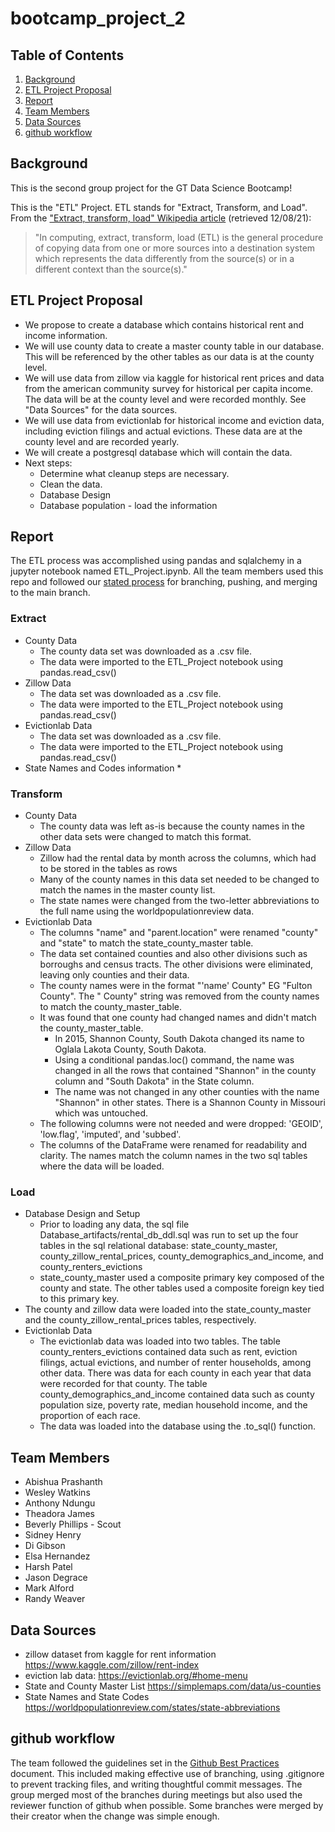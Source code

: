 # bootcamp_project_2

## Table of Contents
1. [Background](#background)
2. [ETL Project Proposal](#etlprojectproposal)
3. [Report](#report)
4. [Team Members](#teammembers)
5. [Data Sources](#datasources)
6. [github workflow](#githubworkflow)

## Background
This is the second group project for the GT Data Science Bootcamp!

This is the "ETL" Project. ETL stands for "Extract, Transform, and Load". From the ["Extract, transform, load" Wikipedia article](https://en.wikipedia.org/wiki/Extract,_transform,_load) (retrieved 12/08/21):

> "In computing, extract, transform, load (ETL) is the general procedure of copying data from one or more sources into a destination system which represents the data differently from the source(s) or in a different context than the source(s)."

## ETL Project Proposal
* We propose to create a database which contains historical rent and income information. 
* We will use county data to create a master county table in our database. This will be referenced by the other tables as our data is at the county level. 
* We will use data from zillow via kaggle for historical rent prices and data from the american community survey for historical per capita income. The data will be at the county level and were recorded monthly. See "Data Sources" for the data sources. 
* We will use data from evictionlab for historical income and eviction data, including eviction filings and actual evictions. These data are at the county level and are recorded yearly.  
* We will create a postgresql database which will contain the data. 
* Next steps:
  * Determine what cleanup steps are necessary. 
  * Clean the data. 
  * Database Design
  * Database population - load the information

## Report

The ETL process was accomplished using pandas and sqlalchemy in a jupyter notebook named ETL_Project.ipynb. All the team members used this repo and followed our [stated process](#githubworkflow) for branching, pushing, and merging to the main branch. 

### Extract
* County Data
  * The county data set was downloaded as a .csv file. 
  * The data were imported to the ETL_Project notebook using pandas.read_csv()
* Zillow Data
  * The data set was downloaded as a .csv file. 
  * The data were imported to the ETL_Project notebook using pandas.read_csv()
* Evictionlab Data
  * The data set was downloaded as a .csv file. 
  * The data were imported to the ETL_Project notebook using pandas.read_csv()
* State Names and Codes information
  * 

### Transform
* County Data
  * The county data was left as-is because the county names in the other data sets were changed to match this format. 
* Zillow Data
  * Zillow had the rental data by month across the columns, which had to be stored in the tables as rows
  * Many of the county names in this data set needed to be changed to match the names in the master county list. 
  * The state names were changed from the two-letter abbreviations to the full name using the worldpopulationreview data. 
* Evictionlab Data
  * The columns "name" and "parent.location" were renamed "county" and "state" to match the state_county_master table. 
  * The data set contained counties and also other divisions such as borroughs and census tracts. The other divisions were eliminated, leaving only counties and their data. 
  * The county names were in the format "'name' County" EG "Fulton County". The " County" string was removed from the county names to match the county_master_table. 
  * It was found that one county had changed names and didn't match the county_master_table. 
    * In 2015, Shannon County, South Dakota changed its name to Oglala Lakota County, South Dakota. 
    * Using a conditional pandas.loc() command, the name was changed in all the rows that contained "Shannon" in the county column and "South Dakota" in the State column. 
    * The name was not changed in any other counties with the name "Shannon" in other states. There is a Shannon County in Missouri which was untouched. 
  * The following columns were not needed and were dropped: 'GEOID', 'low.flag', 'imputed', and 'subbed'. 
  * The columns of the DataFrame were renamed for readability and clarity. The names match the column names in the two sql tables where the data will be loaded. 

### Load
* Database Design and Setup
  * Prior to loading any data, the sql file Database_artifacts/rental_db_ddl.sql was run to set up the four tables in the sql relational database: state_county_master, county_zillow_rental_prices, county_demographics_and_income, and county_renters_evictions
  * state_county_master used a composite primary key composed of the county and state. The other tables used a composite foreign key tied to this primary key. 
* The county and zillow data were loaded into the state_county_master and the county_zillow_rental_prices tables, respectively. 
* Evictionlab Data
  * The evictionlab data was loaded into two tables. The table county_renters_evictions contained data such as rent, eviction filings, actual evictions, and number of renter households, among other data. There was data for each county in each year that data were recorded for that county. The table county_demographics_and_income contained data such as county population size, poverty rate, median household income, and the proportion of each race. 
  * The data was loaded into the database using the .to_sql() function. 

## Team Members
* Abishua Prashanth
* Wesley Watkins
* Anthony Ndungu
* Theadora James
* Beverly Phillips - Scout
* Sidney Henry
* Di Gibson
* Elsa Hernandez
* Harsh Patel
* Jason Degrace
* Mark Alford
* Randy Weaver

## Data Sources
* zillow dataset from kaggle for rent information
https://www.kaggle.com/zillow/rent-index
* eviction lab data:
https://evictionlab.org/#home-menu
* State and County Master List
https://simplemaps.com/data/us-counties
* State Names and State Codes
https://worldpopulationreview.com/states/state-abbreviations

## github workflow
The team followed the guidelines set in the [Github Best Practices](https://docs.github.ncsu.edu/github-best-practices/) document. This included making effective use of branching, using .gitignore to prevent tracking files, and writing thoughtful commit messages. The group merged most of the branches during meetings but also used the reviewer function of github when possible. Some branches were merged by their creator when the change was simple enough. 
